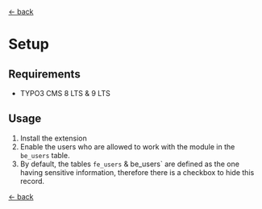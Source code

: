 [<- back](Readme.md)

# Setup

## Requirements

- TYPO3 CMS 8 LTS & 9 LTS


## Usage

1. Install the extension
2. Enable the users who are allowed to work with the module in the `be_users` table.
3. By default, the tables `fe_users` & be_users` are defined as the one having sensitive information, therefore there is a checkbox to hide this record.

[<- back](Readme.md)